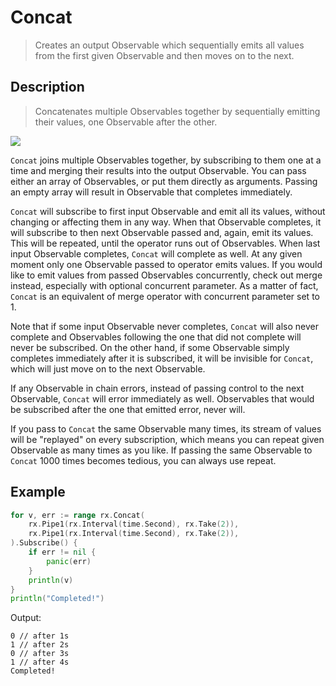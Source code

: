 # Concat

> Creates an output Observable which sequentially emits all values from the first given Observable and then moves on to the next.

## Description

> Concatenates multiple Observables together by sequentially emitting their values, one Observable after the other.

![](https://rxjs.dev/assets/images/marble-diagrams/concat.png)

`Concat` joins multiple Observables together, by subscribing to them one at a time and merging their results into the output Observable. You can pass either an array of Observables, or put them directly as arguments. Passing an empty array will result in Observable that completes immediately.

`Concat` will subscribe to first input Observable and emit all its values, without changing or affecting them in any way. When that Observable completes, it will subscribe to then next Observable passed and, again, emit its values. This will be repeated, until the operator runs out of Observables. When last input Observable completes, `Concat` will complete as well. At any given moment only one Observable passed to operator emits values. If you would like to emit values from passed Observables concurrently, check out merge instead, especially with optional concurrent parameter. As a matter of fact, `Concat` is an equivalent of merge operator with concurrent parameter set to 1.

Note that if some input Observable never completes, `Concat` will also never complete and Observables following the one that did not complete will never be subscribed. On the other hand, if some Observable simply completes immediately after it is subscribed, it will be invisible for `Concat`, which will just move on to the next Observable.

If any Observable in chain errors, instead of passing control to the next Observable, `Concat` will error immediately as well. Observables that would be subscribed after the one that emitted error, never will.

If you pass to `Concat` the same Observable many times, its stream of values will be "replayed" on every subscription, which means you can repeat given Observable as many times as you like. If passing the same Observable to `Concat` 1000 times becomes tedious, you can always use repeat.

## Example

```go
for v, err := range rx.Concat(
    rx.Pipe1(rx.Interval(time.Second), rx.Take(2)),
    rx.Pipe1(rx.Interval(time.Second), rx.Take(2)),
).Subscribe() {
    if err != nil {
        panic(err)
    }
    println(v)
}
println("Completed!")
```

Output:

```
0 // after 1s
1 // after 2s
0 // after 3s
1 // after 4s
Completed!
```

